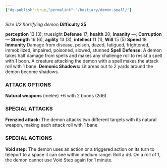 ```yaml
---
{"dg-publish":true,"permalink":"/bestiary/demon-small/"}
---
```


*Size 1/2 horrifying demon*
**Difficulty 25**

**perception** 13 (3); truesight 
**Defense** 17; **health** 20; **Insanity** —; **Corruption** — 
**Strength** 16 (6), **agility** 13 (3), **intellect** 11 (1), **Will** 15 (5) 
**Speed** 18
**Immunity** Damage from disease, poison, dazed, fatigued, frightened, immobilized, impaired, poisoned, slowed, stunned
**Spell Defense:** A demon takes half damage from spells and
makes any challenge roll to resist a spell with 1 boon. A creature attacking the demon with a spell makes the attack roll with 1 bane.
**Demonic Shadows:** Lit areas out to 2 yards around the demon become shadows.
### ATTACK OPTIONS
**Natural weapons** (melee) +6 with 2 boons (2d6)
### SPECIAL ATTACKS
**Frenzied attack:** The demon attacks two different targets with its natural weapon, making each attack roll with 1 bane.
### SPECIAL ACTIONS
**Void step:** The demon uses an action or a triggered action on its turn to teleport to a space it can see within medium range. Roll a d6. On a roll of 1, the demon cannot use Void Step again for 1 minute.